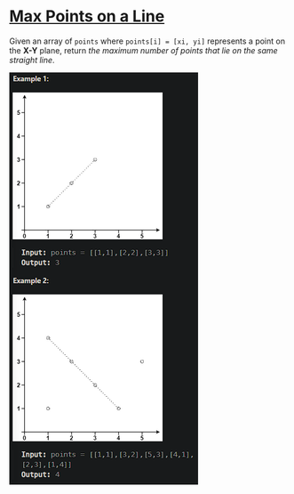 # [Max Points on a Line](https://leetcode.cn/problems/max-points-on-a-line/)

Given an array of `points` where `points[i] = [xi, yi]` represents a point on the **X-Y** plane, return *the maximum number of points that lie on the same straight line*.

![image-20240726094146780](assets/image-20240726094146780.png)